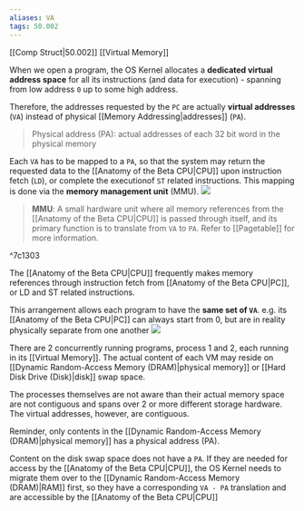 ```yaml
---
aliases: VA
tags: 50.002
---
```

[[Comp Struct|50.002]]
[[Virtual Memory]]

When we open a program, the OS Kernel allocates a **dedicated virtual address space** for all its instructions (and data for execution) - spanning from low address `0` up to some high address.

Therefore, the addresses requested by the `PC` are actually **virtual addresses** (`VA`) instead of physical [[Memory Addressing|addresses]] (`PA`).

> Physical address (PA): actual addresses of each 32 bit word in the physical memory

Each `VA` has to be mapped to a `PA`, so that the system may return the requested data to the [[Anatomy of the Beta CPU|CPU]] upon instruction fetch (`LD`), or complete the executionof `ST` related instructions. This mapping is done via the **memory management unit** (MMU).
![](https://dropbox.com/s/s5mgxqim69a98o6/cpummu.png?raw=1)

> **MMU**:
> A small hardware unit where all memory references from the [[Anatomy of the Beta CPU|CPU]] is passed through itself, and its primary function is to translate from `VA` to `PA`.
> Refer to [[Pagetable]] for more information.

^7c1303

The [[Anatomy of the Beta CPU|CPU]] frequently makes memory references through instruction fetch from [[Anatomy of the Beta CPU|PC]], or LD and ST related instructions.

This arrangement allows each program to have the **same set of `VA`**.
e.g. its [[Anatomy of the Beta CPU|PC]] can always start from 0, but are in reality physically separate from one another
![](https://dropbox.com/s/1h5q5heph7vp3yy/detailVM.png?raw=1)

There are 2 concurrently running programs, process 1 and 2, each running in its [[Virtual Memory]]. The actual content of each VM may reside on [[Dynamic Random-Access Memory (DRAM)|physical memory]] or [[Hard Disk Drive (Disk)|disk]] swap space.

The processes themselves are not aware than their actual memory space are not contiguous and spans over 2 or more different storage hardware. The virtual addresses, however, are contiguous.

Reminder, only contents in the [[Dynamic Random-Access Memory (DRAM)|physical memory]] has a physical address (PA).

Content on the disk swap space does not have a `PA`. If they are needed for access by the [[Anatomy of the Beta CPU|CPU]], the OS Kernel needs to migrate them over to the [[Dynamic Random-Access Memory (DRAM)|RAM]] first, so they have a corresponding `VA - PA` translation and are accessible by the [[Anatomy of the Beta CPU|CPU]]